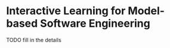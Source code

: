 Interactive Learning for Model-based Software Engineering
=====================
TODO fill in the details